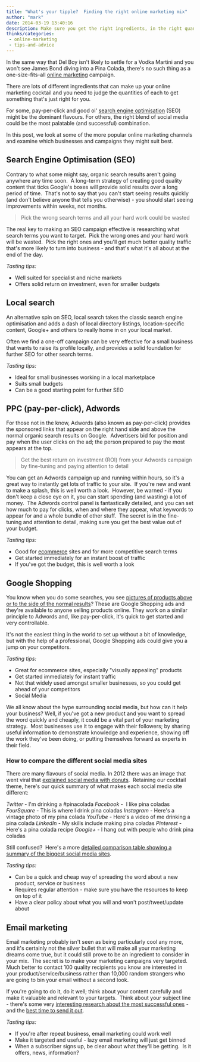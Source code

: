 ```yaml
---
title: "What's your tipple?  Finding the right online marketing mix"
author: "mark"
date: 2014-03-19 13:40:16
description: Make sure you get the right ingredients, in the right quantities, for your perfect online marketing cocktail.
thinks/categories: 
 - online-marketing
 - tips-and-advice
---
```


In the same way that Del Boy isn't likely to settle for a Vodka Martini and you won't see James Bond diving into a Pina Colada, there's no such thing as a one-size-fits-all [online marketing](/creates/digital-marketing/) campaign.

There are lots of different ingredients that can make up your online marketing cocktail and you need to judge the quantities of each to get something that's just right for you.

For some, pay-per-click and good ol' [search engine optimisation](/creates/digital-marketing/seo/) (SEO) might be the dominant flavours. For others, the right blend of social media could be the most palatable (and successful) combination.

In this post, we look at some of the more popular online marketing channels and examine which businesses and campaigns they might suit best.

## Search Engine Optimisation (SEO)

Contrary to what some might say, organic search results aren't going anywhere any time soon.  A long-term strategy of creating good quality content that ticks Google's boxes will provide solid results over a long period of time.  That's not to say that you can't start seeing results quickly (and don't believe anyone that tells you otherwise) - you should start seeing improvements within weeks, not months.

> Pick the wrong search terms and all your hard work could be wasted

The real key to making an SEO campaign effective is researching what search terms you want to target.  Pick the wrong ones and your hard work will be wasted.  Pick the right ones and you'll get much better quality traffic that's more likely to turn into business - and that's what it's all about at the end of the day.

*Tasting tips:*

- Well suited for specialist and niche markets
- Offers solid return on investment, even for smaller budgets



## Local search

An alternative spin on SEO, local search takes the classic search engine optimisation and adds a dash of local directory listings, location-specific content, Google+ and others to really home in on your local market.

Often we find a one-off campaign can be very effective for a small business that wants to raise its profile locally, and provides a solid foundation for further SEO for other search terms.

**Tasting tips*:*

- Ideal for small businesses working in a local marketplace
- Suits small budgets
- Can be a good starting point for further SEO



## PPC (pay-per-click), Adwords

For those not in the know, Adwords (also known as pay-per-click) provides the sponsored links that appear on the right hand side and above the normal organic search results on Google.  Advertisers bid for position and pay when the user clicks on the ad; the person prepared to pay the most appears at the top.

> Get the best return on investment (ROI) from your Adwords campaign by fine-tuning and paying attention to detail

You can get an Adwords campaign up and running within hours, so it's a great way to instantly get lots of traffic to your site.  If you're new and want to make a splash, this is well worth a look.  However, be warned - if you don't keep a close eye on it, you can start spending (and wasting) a lot of money.  The Adwords control panel is fantastically detailed, and you can set how much to pay for clicks, when and where they appear, what keywords to appear for and a whole bundle of other stuff.  The secret is in the fine-tuning and attention to detail, making sure you get the best value out of your budget.

**Tasting tips*:*

- Good for [ecommerce](/creates/web/ecommerce/) sites and for more competitive search terms
- Get started immediately for an instant boost of traffic
- If you've got the budget, this is well worth a look



## Google Shopping

You know when you do some searches, you see [pictures of products above or to the side of the normal results](https://www.google.co.uk/search?q=ipad+air&amp;oq=ipad+air&amp;aqs=chrome..69i57j0l5.1888j0j9&amp;sourceid=chrome&amp;espv=210&amp;es_sm=122&amp;ie=UTF-8)? These are Google Shopping ads and they're available to anyone selling products online. They work on a similar principle to Adwords and, like pay-per-click, it's quick to get started and very controllable.

It's not the easiest thing in the world to set up without a bit of knowledge, but with the help of a professional, Google Shopping ads could give you a jump on your competitors.

**Tasting tips*:*

- Great for ecommerce sites, especially "visually appealing" products
- Get started immediately for instant traffic
- Not that widely used amongst smaller businesses, so you could get ahead of your competitors
- Social Media


We all know about the hype surrounding social media, but how can it help your business? Well, if you've got a new product and you want to spread the word quickly and cheaply, it could be a vital part of your marketing strategy.  Most businesses use it to engage with their followers; by sharing useful information to demonstrate knowledge and experience, showing off the work they've been doing, or putting themselves forward as experts in their field.

### How to compare the different social media sites

There are many flavours of social media. In 2012 there was an image that went viral that [explained social media with donuts](http://www.geek.com/geek-cetera/social-media-explained-with-donuts-1466613/).  Retaining our cocktail theme, here's our quick summary of what makes each social media site different:

*Twitter* - I'm drinking a #pinacolada
*Facebook* -  I like pina coladas
*FourSquare* - This is where I drink pina coladas
*Instagram* - Here's a vintage photo of my pina colada
*YouTube* - Here's a video of me drinking a pina colada
*LinkedIn* - My skills include making pina coladas
*Pinterest* - Here's a pina colada recipe
*Google+* - I hang out with people who drink pina coladas

Still confused?  Here's a more [detailed comparison table showing a summary of the biggest social media sites](http://www.sbmarketingtools.com/comparison-chart-for-choosing-between-top-social-media-sites-for-marketing/).

**Tasting tips*:*

- Can be a quick and cheap way of spreading the word about a new product, service or business
- Requires regular attention - make sure you have the resources to keep on top of it
- Have a clear policy about what you will and won't post/tweet/update about



## Email marketing

Email marketing probably isn't seen as being particularly cool any more, and it's certainly not the silver bullet that will make all your marketing dreams come true, but it could still prove to be an ingredient to consider in your mix.  The secret is to make your marketing campaigns very targeted.  Much better to contact 100 quality recipients you know are interested in your product/service/business rather than 10,000 random strangers who are going to bin your email without a second look.

If you're going to do it, do it well; think about your content carefully and make it valuable and relevant to your targets.  Think about your subject line - there's some very [interesting research about the most successful ones](http://kb.mailchimp.com/article/best-practices-in-writing-email-subject-lines) - and the [best time to send it out](/thinks/the-best-times-to-send-your-marketing-emails).

**Tasting tips*:*

- If you're after repeat business, email marketing could work well
- Make it targeted and useful - lazy email marketing will just get binned
- When a subscriber signs up, be clear about what they'll be getting.  Is it offers, news, information?




